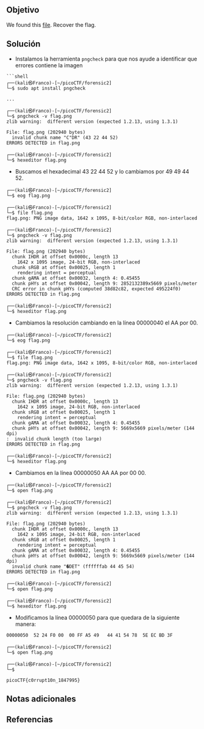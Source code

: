 ## Objetivo
We found this [file](https://jupiter.challenges.picoctf.org/static/ab30fcb7d47364b4190a7d3d40edb551/mystery). Recover the flag.
## Solución
- Instalamos la herramienta `pngcheck` para que nos ayude a identificar que errores contiene la imagen
```
```shell
┌──(kali㉿Franco)-[~/picoCTF/forensic2]
└─$ sudo apt install pngcheck                                 

...

┌──(kali㉿Franco)-[~/picoCTF/forensic2]
└─$ pngcheck -v flag.png 
zlib warning:  different version (expected 1.2.13, using 1.3.1)

File: flag.png (202940 bytes)
  invalid chunk name "C"DR" (43 22 44 52)
ERRORS DETECTED in flag.png

┌──(kali㉿Franco)-[~/picoCTF/forensic2]
└─$ hexeditor flag.png
```

- Buscamos el hexadecimal 43 22 44 52 y lo cambiamos por 49 49 44 52.

```
┌──(kali㉿Franco)-[~/picoCTF/forensic2]
└─$ eog flag.png     

┌──(kali㉿Franco)-[~/picoCTF/forensic2]
└─$ file flag.png 
flag.png: PNG image data, 1642 x 1095, 8-bit/color RGB, non-interlaced

┌──(kali㉿Franco)-[~/picoCTF/forensic2]
└─$ pngcheck -v flag.png
zlib warning:  different version (expected 1.2.13, using 1.3.1)

File: flag.png (202940 bytes)
  chunk IHDR at offset 0x0000c, length 13
    1642 x 1095 image, 24-bit RGB, non-interlaced
  chunk sRGB at offset 0x00025, length 1
    rendering intent = perceptual
  chunk gAMA at offset 0x00032, length 4: 0.45455
  chunk pHYs at offset 0x00042, length 9: 2852132389x5669 pixels/meter
  CRC error in chunk pHYs (computed 38d82c82, expected 495224f0)
ERRORS DETECTED in flag.png

┌──(kali㉿Franco)-[~/picoCTF/forensic2]
└─$ hexeditor flag.png 
```

- Cambiamos la resolución cambiando en la línea 00000040 el AA por 00.

```
┌──(kali㉿Franco)-[~/picoCTF/forensic2]
└─$ eog flag.png       

┌──(kali㉿Franco)-[~/picoCTF/forensic2]
└─$ file flag.png       
flag.png: PNG image data, 1642 x 1095, 8-bit/color RGB, non-interlaced

┌──(kali㉿Franco)-[~/picoCTF/forensic2]
└─$ pngcheck -v flag.png
zlib warning:  different version (expected 1.2.13, using 1.3.1)

File: flag.png (202940 bytes)
  chunk IHDR at offset 0x0000c, length 13
    1642 x 1095 image, 24-bit RGB, non-interlaced
  chunk sRGB at offset 0x00025, length 1
    rendering intent = perceptual
  chunk gAMA at offset 0x00032, length 4: 0.45455
  chunk pHYs at offset 0x00042, length 9: 5669x5669 pixels/meter (144 dpi)
:  invalid chunk length (too large)
ERRORS DETECTED in flag.png

┌──(kali㉿Franco)-[~/picoCTF/forensic2]
└─$ hexeditor flag.png
```

- Cambiamos en la línea 00000050 AA AA por 00 00.

```
┌──(kali㉿Franco)-[~/picoCTF/forensic2]
└─$ open flag.png 

┌──(kali㉿Franco)-[~/picoCTF/forensic2]
└─$ pngcheck -v flag.png
zlib warning:  different version (expected 1.2.13, using 1.3.1)

File: flag.png (202940 bytes)
  chunk IHDR at offset 0x0000c, length 13
    1642 x 1095 image, 24-bit RGB, non-interlaced
  chunk sRGB at offset 0x00025, length 1
    rendering intent = perceptual
  chunk gAMA at offset 0x00032, length 4: 0.45455
  chunk pHYs at offset 0x00042, length 9: 5669x5669 pixels/meter (144 dpi)
  invalid chunk name "�DET" (ffffffab 44 45 54)
ERRORS DETECTED in flag.png

┌──(kali㉿Franco)-[~/picoCTF/forensic2]
└─$ open flag.png       

┌──(kali㉿Franco)-[~/picoCTF/forensic2]
└─$ hexeditor flag.png
```

- Modificamos la línea 00000050 para que quedara de la siguiente manera:

```shell
00000050  52 24 F0 00  00 FF A5 49   44 41 54 78  5E EC BD 3F

┌──(kali㉿Franco)-[~/picoCTF/forensic2]
└─$ open flag.png

┌──(kali㉿Franco)-[~/picoCTF/forensic2]
└─$ 
```

```shell
picoCTF{c0rrupt10n_1847995}
```

## Notas adicionales

## Referencias